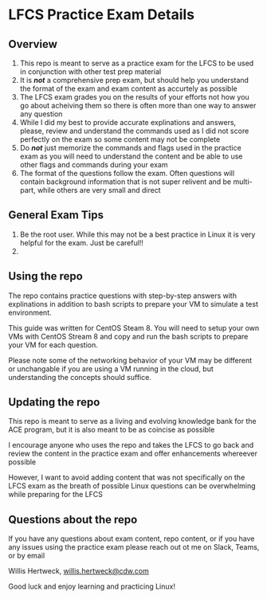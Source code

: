 
# LFCS Practice Exam Details

## Overview

1. This repo is meant to serve as a practice exam for  the LFCS to be used in conjunction with other test prep material
2. It is ***not*** a comprehensive prep exam, but should help you understand the format of the exam and exam content as accurtely as possible
3. The LFCS exam grades you on the results of your efforts not how you go about acheiving them so there is often more than one way to answer any question
4. While I did my best to provide accurate explinations and answers, please, review and understand the commands used as I did not score perfectly on the exam so some content may not be complete
5. Do ***not*** just memorize the commands and flags used in the practice exam as you will need to understand the content and be able to use other flags and commands during your exam
6. The format of the questions follow the exam.  Often questions will contain background information that is not super relivent and be multi-part, while others are very small and direct

## General Exam Tips

1. Be the root user.  While this may not be a best practice in Linux it is very helpful for the exam.  Just be careful!!
2. 

## Using the repo

The repo contains practice questions with step-by-step answers with explinations in addition to bash scripts to prepare  your VM to simulate a test environment.  

This guide was written for CentOS Steam 8.  You will need to setup your own VMs with CentOS Stream 8 and copy and run the bash scripts to prepare your VM for each question.

Please note some of the networking behavior of your VM may be different or unchangable if you are using a VM running in the cloud, but understanding the concepts should suffice. 

## Updating the repo

This repo is meant to serve as a living and evolving knowledge bank for the ACE program, but it is also meant to be as coincise as possible

I encourage anyone who uses the repo and takes the LFCS to go back and review the content in the practice exam and offer enhancements whereever possible

However, I want to avoid adding content that was not specifically on the LFCS exam as the breath of possible Linux questions can be overwhelming while preparing for the LFCS

## Questions about the repo

If you have any questions about exam content, repo content, or if you have any issues using the practice exam please reach out ot me on Slack, Teams, or by email

Willis Hertweck, willis.hertweck@cdw.com  

Good luck and enjoy learning and practicing Linux!